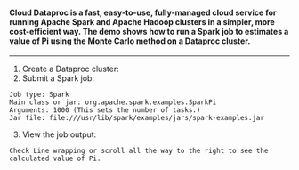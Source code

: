 #### Cloud Dataproc is a fast, easy-to-use, fully-managed cloud service for running Apache Spark and Apache Hadoop clusters in a simpler, more cost-efficient way. The demo shows how to run a Spark job to estimates a value of Pi using the Monte Carlo method on a Dataproc cluster.
---
1) Create a Dataproc cluster: <br/>
2) Submit a Spark job: <br/>
```
Job type: Spark
Main class or jar: org.apache.spark.examples.SparkPi
Arguments: 1000 (This sets the number of tasks.)
Jar file: file:///usr/lib/spark/examples/jars/spark-examples.jar
```
3) View the job output: <br/>
```
Check Line wrapping or scroll all the way to the right to see the calculated value of Pi.
```
